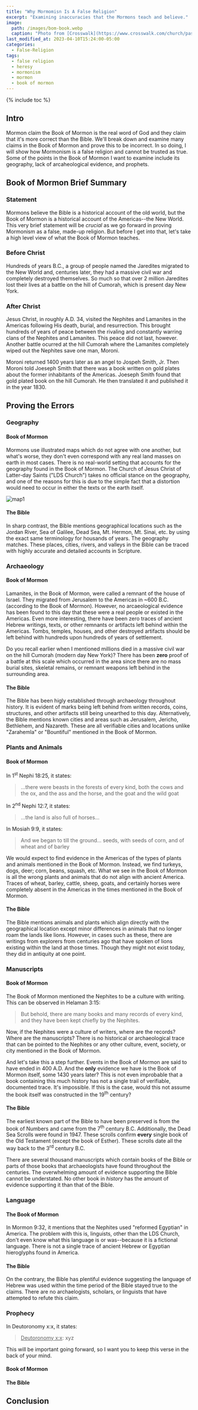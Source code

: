```yaml
---
title: "Why Mormomisn Is A False Religion"
excerpt: "Examining inaccuracies that the Mormons teach and believe."
image: 
  path: /images/bom-book.webp
  caption: "Photo from [Crosswalk](https://www.crosswalk.com/church/pastors-or-leadership/ask-roger/are-mormonism-and-christianity-really-that-different.html)"
last_modified_at: 2023-04-10T15:24:00-05:00
categories:
  - False-Religion
tags: 
  - false religion
  - heresy
  - mormonism
  - mormon
  - book of mormon
---
```


{% include toc %}

## Intro
Mormon claim the Book of Mormon is the real word of God and they claim that it's more correct than the Bible. We'll break down and examine many claims in the Book of Mormon and prove this to be incorrect. In so doing, I will show how Mormonism is a false religion and cannot be trusted as true. Some of the points in the Book of Mormon I want to examine include its geography, lack of arcaheological evidence, and prophets. 

## Book of Mormon Brief Summary
### Statement
Mormons believe the Bible is a historical account of the old world, but the Book of Mormon is a historical account of the Americas--the New World. This very brief statement will be *crucial* as we go forward in proving Mormonism as a false, made-up religion. But before I get into that, let's take a high level view of what the Book of Mormon teaches.

### Before Christ
Hundreds of years B.C., a group of people named the Jaredites migrated to the New World and, centuries later, they had a massive civil war and completely destroyed themselves. So much so that over 2 million Jaredites lost their lives at a battle on the hill of Cumorah, which is present day New York.

### After Christ
Jesus Christ, in roughly A.D. 34, visited the Nephites and Lamanites in the Americas following His death, burial, and resurrection. This brought hundreds of years of peace between the rivaling and constantly warring clans of the Nephites and Lamanites. This peace did not last, however. Another battle ocurred at the hill Cumorah where the Lamanites completely wiped out the Nephites save one man, Moroni. 

Moroni returned 1400 years later as an angel to Jospeh Smith, Jr. Then Moroni told Joeseph Smith that there was a book written on gold plates about the former inhabitants of the Americas. Joeseph Smith found that gold plated book on the hill Cumorah. He then translated it and published it in the year 1830. 

## Proving the Errors
### Geography
#### Book of Mormon
Mormons use illustrated maps which do not agree with one another, but what's worse, they don't even correspond with any real land masses on earth in most cases. There is no real-world setting that accounts for the geography found in the Book of Mormon. The Church of Jesus Christ of Latter-day Saints ("LDS Church") takes no official stance on the geography, and one of the reasons for this is due to the simple fact that a distortion would need to occur in either the texts or the earth itself. 

![map1](/images/bom-map1.jpg)

#### The Bible
In sharp contrast, the Bible mentions geographical locations such as the Jordan River, Sea of Galilee, Dead Sea, Mt. Hermon, Mt. Sinai, etc. by using the exact same terminology for housands of years. The geography matches. These places, cities, rivers, and valleys in the Bible can be traced with highly accurate and detailed accounts in Scripture.

### Archaeology
#### Book of Mormon
Lamanites, in the Book of Mormon, were called a remnant of the house of Israel. They migrated from Jerusalem to the Americas in ~600 B.C. (according to the Book of Mormon). However, no arcaeological evidence has been found to this day that these were a real people or existed in the Americas. Even more interesting, there have been zero traces of ancient Hebrew writings, texts, or other remnants or artifacts left behind within the Americas. Tombs, temples, houses, and other destroyed artifacts should be left behind with hundreds upon hundreds of years of settlement.

Do you recall earlier when I mentioned millions died in a massive civil war on the hill Cumorah (modern day New York)? There has been **zero** proof of a battle at this scale which occurred in the area since there are no mass burial sites, skeletal remains, or remnant weapons left behind in the surrounding area. 

#### The Bible
The Bible has been higly established through archaeology throughout history. It is evident of marks being left behind from written records, coins, structures, and other artifacts still being unearthed to this day. Alternatively, the Bible mentions known cities and areas such as Jerusalem, Jericho, Bethlehem, and Nazareth. These are all verifiable cities and locations unlike "Zarahemla" or "Bountiful" mentioned in the Book of Mormon.

### Plants and Animals
#### Book of Mormon
In 1<sup>st</sup> Nephi 18:25, it states:

> ...there were beasts in the forests of every kind, both the cows and the ox, and the ass and the horse, and the goat and the wild goat

In 2<sup>nd</sup> Nephi 12:7, it states:

> ...the land is also full of horses...

In Mosiah 9:9, it states:

> And we began to till the ground... seeds, with seeds of corn, and of wheat and of barley

We would expect to find evidence in the Americas of the types of plants and animals mentioned in the Book of Mormon. Instead, we find turkeys, dogs, deer; corn, beans, squash, etc. What we see in the Book of Mormon is all the wrong plants and animals that do not align with ancient America. Traces of wheat, barley, cattle, sheep, goats, and certainly horses were completely absent in the Americas in the times mentioned in the Book of Mormon. 

#### The Bible
The Bible mentions animals and plants which align directly with the geographical location except minor differences in animals that no longer roam the lands like lions. However, in cases such as these, there are writings from explorers from centuries ago that have spoken of lions existing within the land at those times. Though they might not exist today, they did in antiquity at one point. 

### Manuscripts
#### Book of Mormon
The Book of Mormon mentioned the Nephites to be a culture with writing. This can be observed in Helaman 3:15:

> But behold, there are many books and many records of every kind, and they have been kept chiefly by the Nephites.

Now, if the Nephites were a culture of writers, where are the records? Where are the manuscripts? There is no historical or archaeological trace that can be pointed to the Nephites or any other culture, event, society, or city mentioned in the Book of Mormon.

And let's take this a step further. Events in the Book of Mormon are said to have ended in 400 A.D. And the **only** evidence we have is the Book of Mormon itself, some 1430 years later? This is not even improbable that a book containing this much history has not a single trail of verifiable, documented trace. It's impossible. If this is the case, would this not assume the book itself was constructed in the 19<sup>th</sup> century?

#### The Bible
The earliest known part of the Bible to have been preserved is from the book of Numbers and came from the 7<sup>th</sup> century B.C. Additionally, the Dead Sea Scrolls were found in 1947. These scrolls confirm **every** single book of the Old Testament (except the book of Esther). These scrolls date all the way back to the 3<sup>rd</sup> century B.C.

There are several thousand manuscripts which contain books of the Bible or parts of those books that archaeologists have found throughout the centuries. The overwhelming amount of evidence supporting the Bible cannot be understated. No other book in *history* has the amount of evidence supporting it than that of the Bible.

### Language
#### The Book of Mormon
In Mormon 9:32, it mentions that the Nephites used "reformed Egyptian" in America. The problem with this is, linguists, other than the LDS Church, don't even know what this language is or was--because it is a fictional language. There is not a single trace of ancient Hebrew or Egyptian hieroglyphs found in America.

#### The Bible
On the contrary, the Bible has plentiful evidence suggesting the language of Hebrew was used within the time period of the Bible stayed true to the claims. There are no archaelogists, scholars, or linguists that have attempted to refute this claim.

### Prophecy
In Deutoronomy x:x, it states:
> <u>Deutoronomy x:x</u>: xyz

This will be important going forward, so I want you to keep this verse in the back of your mind. 

#### Book of Mormon


#### The Bible


## Conclusion

